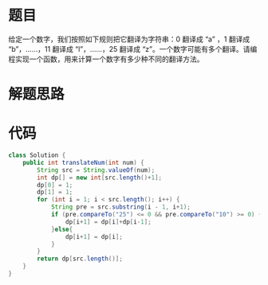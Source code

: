 # 题目

给定一个数字，我们按照如下规则把它翻译为字符串：0 翻译成 “a” ，1 翻译成 “b”，……，11 翻译成 “l”，……，25 翻译成 “z”。一个数字可能有多个翻译。请编程实现一个函数，用来计算一个数字有多少种不同的翻译方法。

# 解题思路

# 代码

```java
class Solution {
    public int translateNum(int num) {
        String src = String.valueOf(num);
        int dp[] = new int[src.length()+1];
        dp[0] = 1;
        dp[1] = 1;
        for (int i = 1; i < src.length(); i++) {
            String pre = src.substring(i - 1, i+1);
            if (pre.compareTo("25") <= 0 && pre.compareTo("10") >= 0) {
                dp[i+1] = dp[i]+dp[i-1];
            }else{
                dp[i+1] = dp[i];
            }
        }
        return dp[src.length()];
    }
}

```

